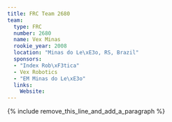 ```yaml
---
title: FRC Team 2680
team:
  type: FRC
  number: 2680
  name: Vex Minas
  rookie_year: 2008
  location: "Minas do Le\xE3o, RS, Brazil"
  sponsors:
  - "Index Rob\xF3tica"
  - Vex Robotics
  - "EM Minas do Le\xE3o"
  links:
    Website:
---
```


{% include remove_this_line_and_add_a_paragraph %}